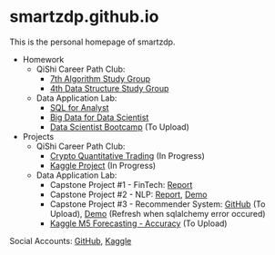 # smartzdp.github.io

This is the personal homepage of smartzdp.

* Homework
  * QiShi Career Path Club:
    * <a href="https://smartzdp.github.io/qishicpc/al007/">7th Algorithm Study Group</a>
    * <a href="https://smartzdp.github.io/qishicpc/ds004/">4th Data Structure Study Group</a>
  * Data Application Lab:
    * <a href="https://smartzdp.github.io/dataapplab/mysql/">SQL for Analyst</a>
    * <a href="https://smartzdp.github.io/dataapplab/bigdata/">Big Data for Data Scientist</a>
    * <a href="https://github.com/smartzdp/Data-Application-Lab/tree/master/Data%20Scientist%20Bootcamp/DS%202003%20Course" target="_blank">Data Scientist Bootcamp</a> (To Upload)
* Projects
  * QiShi Career Path Club:
    * <a href="https://github.com/smartzdp/QiShi-Career-Path-Club/tree/master/3rd%20Crypto%20Project%20Research%20Group" target="_blank">Crypto Quantitative Trading</a> (In Progress)
    * <a href="https://github.com/smartzdp/QiShi-Career-Path-Club/tree/master/4th%20Kaggle%20Project%20Training%20Group" target="_blank">Kaggle Project</a> (In Progress)
  * Data Application Lab:
    * Capstone Project #1 - FinTech: <a href="https://smartzdp.github.io/dataapplab/capstone/CapstoneProject1_FinTech.html" target="_blank">Report</a> 
    * Capstone Project #2 - NLP: <a href="https://smartzdp.github.io/dataapplab/capstone/CapstoneProject2_NLP.html" target="_blank">Report</a>, <a href="http://96c7604d4599.ngrok.io/" target="_blank">Demo</a>
    * Capstone Project #3 - Recommender System: <a href="https://github.com/smartzdp/Data-Application-Lab/tree/master/Data%20Scientist%20Bootcamp/DS%202003%20Project" target="_blank">GitHub</a> (To Upload), <a href="http://5f46cd7fcc2b.ngrok.io/" target="_blank">Demo</a> (Refresh when sqlalchemy error occured)
    * <a href="https://github.com/smartzdp/Data-Application-Lab/tree/master/Data%20Scientist%20Bootcamp/Kaggle%202020.4%20-%20M5" target="_blank">Kaggle M5 Forecasting - Accuracy</a> (To Upload)

Social Accounts: <a href="https://github.com/smartzdp/" target="_blank">GitHub</a>, <a href="https://www.kaggle.com/smartzdp/" target="_blank">Kaggle</a>

<br>
<!-- RevolverMaps Widget -->
<script type="text/javascript" src="//rf.revolvermaps.com/0/0/8.js?i=58q6ismn8n7&amp;m=0&amp;c=ff0000&amp;cr1=ffffff&amp;f=arial&amp;l=33&amp;s=200" async="async"></script>
<br>
<!-- Global site tag (gtag.js) - Google Analytics -->
<script async src="https://www.googletagmanager.com/gtag/js?id=UA-174897709-1"></script>
<script>
  window.dataLayer = window.dataLayer || [];
  function gtag(){dataLayer.push(arguments);}
  gtag('js', new Date());
  gtag('config', 'UA-174897709-1');
</script>
